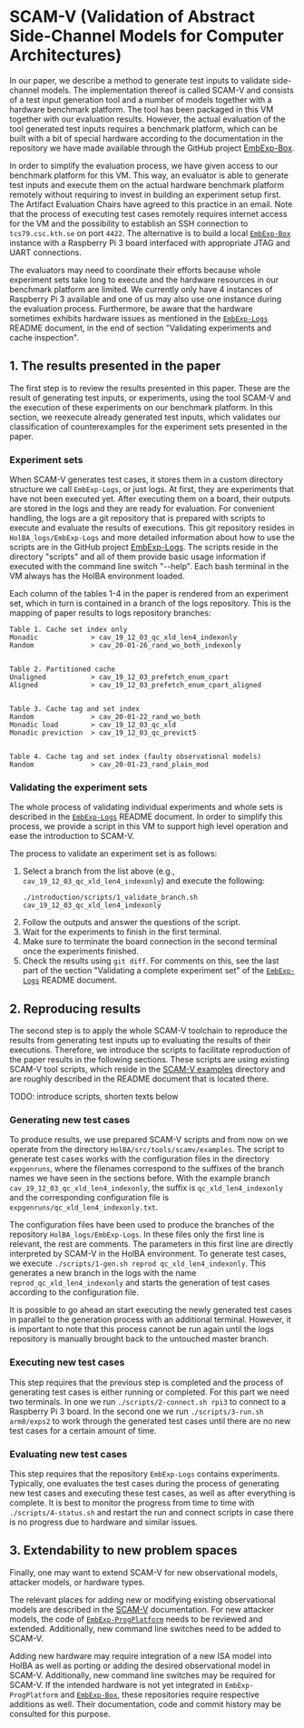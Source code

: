 # SCAM-V (Validation of Abstract Side-Channel Models for Computer Architectures)
In our paper, we describe a method to generate test inputs to validate side-channel models.
The implementation thereof is called SCAM-V and consists of a test input generation tool and a number of models together with a hardware benchmark platform.
The tool has been packaged in this VM together with our evaluation results.
However, the actual evaluation of the tool generated test inputs requires a benchmark platform, which can be built with a bit of special hardware according to the documentation in the repository we have made available through the GitHub project [EmbExp-Box](https://github.com/kth-step/EmbExp-Box).

In order to simplify the evaluation process, we have given access to our benchmark platform for this VM.
This way, an evaluator is able to generate test inputs and execute them on the actual hardware benchmark platform remotely without requiring to invest in building an experiment setup first.
The Artifact Evaluation Chairs have agreed to this practice in an email.
Note that the process of executing test cases remotely requires internet access for the VM and the possibility to establish an SSH connection to `tcs79.csc.kth.se` on port `4422`.
The alternative is to build a local [`EmbExp-Box`](https://github.com/kth-step/EmbExp-Box) instance with a Raspberry Pi 3 board interfaced with appropriate JTAG and UART connections.

The evaluators may need to coordinate their efforts because whole experiment sets take long to execute and the hardware resources in our benchmark platform are limited.
We currently only have 4 instances of Raspberry Pi 3 available and one of us may also use one instance during the evaluation process.
Furthermore, be aware that the hardware sometimes exhibits hardware issues as mentioned in the [`EmbExp-Logs`](https://github.com/kth-step/EmbExp-Logs) README document, in the end of section "Validating experiments and cache inspection".


## 1. The results presented in the paper
The first step is to review the results presented in this paper.
These are the result of generating test inputs, or experiments, using the tool SCAM-V and the execution of these experiments on our benchmark platform.
In this section, we reexecute already generated test inputs, which validates our classification of counterexamples for the experiment sets presented in the paper.

### Experiment sets
When SCAM-V generates test cases, it stores them in a custom directory structure we call `EmbExp-Logs`, or just logs.
At first, they are experiments that have not been executed yet.
After executing them on a board, their outputs are stored in the logs and they are ready for evaluation.
For convenient handling, the logs are a git repository that is prepared with scripts to execute and evaluate the results of executions.
This git repository resides in `HolBA_logs/EmbExp-Logs` and more detailed information about how to use the scripts are in the GitHub project [EmbExp-Logs](https://github.com/kth-step/EmbExp-Logs).
The scripts reside in the directory "scripts" and all of them provide basic usage information if executed with the command line switch "--help".
Each bash terminal in the VM always has the HolBA environment loaded.

Each column of the tables 1-4 in the paper is rendered from an experiment set, which in turn is contained in a branch of the logs repository.
This is the mapping of paper results to logs repository branches:
```
Table 1. Cache set index only
Monadic             > cav_19_12_03_qc_xld_len4_indexonly
Random              > cav_20-01-26_rand_wo_both_indexonly


Table 2. Partitioned cache
Unaligned           > cav_19_12_03_prefetch_enum_cpart
Aligned             > cav_19_12_03_prefetch_enum_cpart_aligned


Table 3. Cache tag and set index
Random              > cav_20-01-22_rand_wo_both
Monadic load        > cav_19_12_03_qc_xld
Monadic previction  > cav_19_12_03_qc_previct5


Table 4. Cache tag and set index (faulty observational models)
Random              > cav_20-01-23_rand_plain_mod
```

### Validating the experiment sets
The whole process of validating individual experiments and whole sets is described in the [`EmbExp-Logs`](https://github.com/kth-step/EmbExp-Logs) README document.
In order to simplify this process, we provide a script in this VM to support high level operation and ease the introduction to SCAM-V.

The process to validate an experiment set is as follows:
1. Select a branch from the list above (e.g., `cav_19_12_03_qc_xld_len4_indexonly`) and execute the following:
   ```
   ./introduction/scripts/1_validate_branch.sh cav_19_12_03_qc_xld_len4_indexonly
   ```
1. Follow the outputs and answer the questions of the script.
1. Wait for the experiments to finish in the first terminal.
1. Make sure to terminate the board connection in the second terminal once the experiments finished.
1. Check the results using `git diff`. For comments on this, see the last part of the section "Validating a complete experiment set" of the [`EmbExp-Logs`](https://github.com/kth-step/EmbExp-Logs) README document.


## 2. Reproducing results
The second step is to apply the whole SCAM-V toolchain to reproduce the results from generating test inputs up to evaluating the results of their executions.
Therefore, we introduce the scripts to facilitate reproduction of the paper results in the following sections.
These scripts are using existing SCAM-V tool scripts, which reside in the [SCAM-V examples](https://github.com/kth-step/HolBA/tree/dev_scamv/src/tools/scamv/examples) directory and are roughly described in the README document that is located there.

TODO: introduce scripts, shorten texts below

### Generating new test cases
To produce results, we use prepared SCAM-V scripts and from now on we operate from the directory `HolBA/src/tools/scamv/examples`.
The script to generate test cases works with the configuration files in the directory `expgenruns`, where the filenames correspond to the suffixes of the branch names we have seen in the sections before.
With the example branch `cav_19_12_03_qc_xld_len4_indexonly`, the suffix is `qc_xld_len4_indexonly` and the corresponding configuration file is `expgenruns/qc_xld_len4_indexonly.txt`.

The configuration files have been used to produce the branches of the repository `HolBA_logs/EmbExp-Logs`.
In these files only the first line is relevant, the rest are comments.
The parameters in this first line are directly interpreted by SCAM-V in the HolBA environment.
To generate test cases, we execute `./scripts/1-gen.sh reprod qc_xld_len4_indexonly`.
This generates a new branch in the logs with the name `reprod_qc_xld_len4_indexonly` and starts the generation of test cases according to the configuration file.

It is possible to go ahead an start executing the newly generated test cases in parallel to the generation process with an additional terminal.
However, it is important to note that this process cannot be run again until the logs repository is manually brought back to the untouched master branch.

### Executing new test cases
This step requires that the previous step is completed and the process of generating test cases is either running or completed.
For this part we need two terminals.
In one we run `./scripts/2-connect.sh rpi3` to connect to a Raspberry Pi 3 board.
In the second one we run `./scripts/3-run.sh arm8/exps2` to work through the generated test cases until there are no new test cases for a certain amount of time.

### Evaluating new test cases
This step requires that the repository `EmbExp-Logs` contains experiments.
Typically, one evaluates the test cases during the process of generating new test cases and executing these test cases, as well as after everything is complete.
It is best to monitor the progress from time to time with `./scripts/4-status.sh` and restart the run and connect scripts in case there is no progress due to hardware and similar issues.



## 3. Extendability to new problem spaces
Finally, one may want to extend SCAM-V for new observational models, attacker models, or hardware types.

The relevant places for adding new or modifying existing observational models are described in the [SCAM-V](https://github.com/kth-step/HolBA/tree/dev_scamv/src/tools/scamv) documentation.
For new attacker models, the code of [`EmbExp-ProgPlatform`](https://github.com/kth-step/EmbExp-ProgPlatform) needs to be reviewed and extended.
Additionally, new command line switches need to be added to SCAM-V.

Adding new hardware may require integration of a new ISA model into HolBA as well as porting or adding the desired observational model in SCAM-V.
Additionally, new command line switches may be required for SCAM-V.
If the intended hardware is not yet integrated in `EmbExp-ProgPlatform` and [`EmbExp-Box`](https://github.com/kth-step/EmbExp-Box), these repositories require respective additions as well.
Their documentation, code and commit history may be consulted for this purpose.

